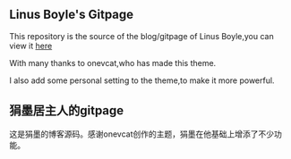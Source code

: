 ## Linus Boyle's Gitpage

This repository is the source of the blog/gitpage of Linus Boyle,you can view it [here](https://linusboyle.github.io)

With many thanks to onevcat,who has made this theme.

I also add some personal setting to the theme,to make it more powerful.

## 狷墨居主人的gitpage

这是狷墨的博客源码。感谢onevcat创作的主题，狷墨在他基础上增添了不少功能。
